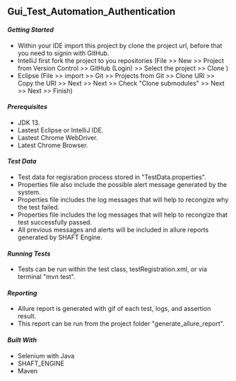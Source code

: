 ## Gui_Test_Automation_Authentication

#### *Getting Started*

- Within your IDE import this project by clone the project url, before that you need to signin with GitHub.
- IntelliJ first fork the project to you repositories (File >> New >> Project from Version Control >> GitHub (Login) >> Select the project >> Clone )
- Eclipse (File >> import >> Git >> Projects from Git >> Clone URI >> Copy the URI >> Next >> Next >> Check "Clone submodules" >> Next >> Next >> Finish)

#### *Prerequisites*

- JDK 13.
- Lastest Eclipse or IntelliJ IDE.
- Lastest Chrome WebDriver.
- Latest Chrome Browser.

#### *Test Data*

- Test data for regisration process stored in "TestData.properties".
- Properties file also include the possible alert message generated by the system.
- Properties file includes the log messages that will help to recongize why the test failed.
- Properties file includes the log messages that will help to recongize that test successfully passed.
- All previous messages and alerts will be included in allure reports generated by SHAFT Engine.

#### *Running Tests*

- Tests can be run within the test class, testRegistration.xml, or via terminal "mvn test".

#### *Reporting*

- Allure report is generated with gif of each test, logs, and assertion result.
- This report can be run from the project folder "generate_allure_report".

#### *Built With*

- Selenium with Java
- SHAFT_ENGINE
- Maven



